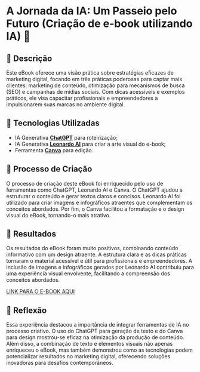 # A Jornada da IA: Um Passeio pelo Futuro (Criação de e-book utilizando IA) 🌌

## 📒 Descrição
Este eBook oferece uma visão prática sobre estratégias eficazes de marketing digital, focando em três práticas poderosas para captar mais clientes: marketing de conteúdo, otimização para mecanismos de busca (SEO) e campanhas de mídias sociais. Com dicas acessíveis e exemplos práticos, ele visa capacitar profissionais e empreendedores a impulsionarem suas marcas no ambiente digital.

## 🤖 Tecnologias Utilizadas
- IA Generativa **[ChatGPT](https://chat.openai.com)** para roteirização;
- IA Generativa **[Leonardo AI](https://leonardo.ai)** para criar a arte visual do e-book;
- Ferramenta **[Canva](https://canva.com)** para edição.

## 🧐 Processo de Criação
O processo de criação deste eBook foi enriquecido pelo uso de ferramentas como ChatGPT, Leonardo AI e Canva. O ChatGPT ajudou a estruturar o conteúdo e gerar textos claros e concisos. Leonardo AI foi utilizado para criar imagens e infográficos atraentes que complementam os conceitos abordados. Por fim, o Canva facilitou a formatação e o design visual do eBook, tornando-o mais atrativo.

## 🚀 Resultados
Os resultados do eBook foram muito positivos, combinando conteúdo informativo com um design atraente. A estrutura clara e as dicas práticas tornaram o material acessível e útil para profissionais e empreendedores. A inclusão de imagens e infográficos gerados por Leonardo AI contribuiu para uma experiência visual envolvente, facilitando a compreensão dos conceitos abordados.

[LINK PARA O E-BOOK AQUI](https://github.com/araujo1999/projeto_com_IA_generativa/blob/main/Ebook%20marketing%20digital%20moderno%20azul%20cinza%20capa%20para%20ebook.pdf)

## 💭 Reflexão
Essa experiência destacou a importância de integrar ferramentas de IA no processo criativo. O uso do ChatGPT para geração de texto e do Canva para design mostrou-se eficaz na otimização da produção de conteúdo. Além disso, a combinação de texto e elementos visuais não apenas enriqueceu o eBook, mas também demonstrou como as tecnologias podem potencializar resultados no marketing digital, oferecendo soluções inovadoras para desafios contemporâneos.
